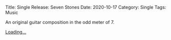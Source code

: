 Title: Single Release: Seven Stones
Date: 2020-10-17
Category: Single
Tags: Music

An original guitar composition in the odd meter of 7.

<script src="https://gumroad.com/js/gumroad-embed.js"></script>
<div class="gumroad-product-embed"><a href="https://gumroad.com/l/PzSUc">Loading...</a></div>